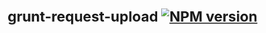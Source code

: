 # grunt-request-upload [![NPM version](https://badge.fury.io/js/grunt-request-upload.png)](http://badge.fury.io/js/grunt-request-upload)
